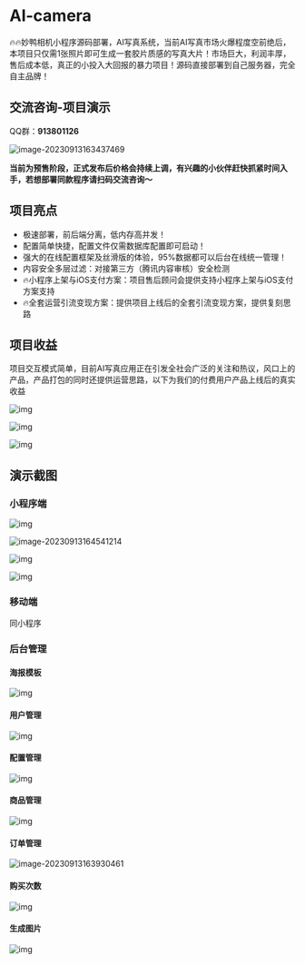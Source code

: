 # AI-camera
🔥🔥妙鸭相机小程序源码部署，AI写真系统，当前AI写真市场火爆程度空前绝后，本项目只仅需1张照片即可生成一套胶片质感的写真大片！市场巨大，利润丰厚，售后成本低，真正的小投入大回报的暴力项目！源码直接部署到自己服务器，完全自主品牌！

## 交流咨询-项目演示

QQ群：**913801126**

![image-20230913163437469](https://qyncdn.heipig.com/zhisui-public/image-20230913163437469.png)

**当前为预售阶段，正式发布后价格会持续上调，有兴趣的小伙伴赶快抓紧时间入手，若想部署同款程序请扫码交流咨询～**

## 项目亮点

-  极速部署，前后端分离，低内存高并发！
-  配置简单快捷，配置文件仅需数据库配置即可启动！
- 强大的在线配置框架及丝滑版的体验，95%数据都可以后台在线统一管理！
-  内容安全多层过滤：对接第三方（腾讯内容审核）安全检测
- 🔥小程序上架与iOS支付方案：项目售后顾问会提供支持小程序上架与iOS支付方案支持
- 🔥全套运营引流变现方案：提供项目上线后的全套引流变现方案，提供复刻思路

## 项目收益

项目交互模式简单，目前AI写真应用正在引发全社会广泛的关注和热议，风口上的产品，产品打包的同时还提供运营思路，以下为我们的付费用户产品上线后的真实收益

![img](https://qyncdn.heipig.com/zhisui-public/(null)-20230913163702931.(null))



![img](https://qyncdn.heipig.com/zhisui-public/(null)-20230913163716025.(null))

![img](https://qyncdn.heipig.com/zhisui-public/(null)-20230913163710076.(null))

## 演示截图

### 小程序端

![img](https://qyncdn.heipig.com/zhisui-public/(null)-20230913164109446.(null))

![image-20230913164541214](https://qyncdn.heipig.com/zhisui-public/image-20230913164541214.png)

![img](https://qyncdn.heipig.com/zhisui-public/(null)-20230913164100594.(null))

![img](https://qyncdn.heipig.com/zhisui-public/(null)-20230913164056500.(null))

### 移动端

同小程序

### 后台管理

#### 海报模板

![img](https://qyncdn.heipig.com/zhisui-public/(null)-20230913164050908.(null))

#### 用户管理

![img](https://qyncdn.heipig.com/zhisui-public/(null)-20230913164047672.(null))

#### 配置管理

![img](https://qyncdn.heipig.com/zhisui-public/(null)-20230913164043784.(null))

#### 商品管理

![img](https://qyncdn.heipig.com/zhisui-public/(null)-20230913164039964.(null))

#### 订单管理

![image-20230913163930461](https://qyncdn.heipig.com/zhisui-public/image-20230913163930461.png)

#### 购买次数

![img](https://qyncdn.heipig.com/zhisui-public/(null)-20230913163839205.(null))

#### 生成图片

![img](https://qyncdn.heipig.com/zhisui-public/(null)-20230913163835130.(null))
